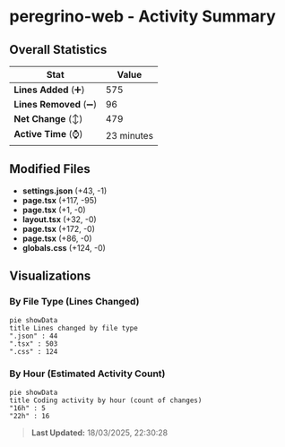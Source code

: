 # peregrino-web - Activity Summary 

## Overall Statistics

| Stat                   | Value                                                             |
| ---------------------- | ----------------------------------------------------------------- |
| **Lines Added** (➕)   | 575                                          |
| **Lines Removed** (➖) | 96                                        |
| **Net Change** (↕)    | 479                |
| **Active Time** (⌚)   | 23 minutes |


## Modified Files
- **settings.json** (+43, -1)
- **page.tsx** (+117, -95)
- **page.tsx** (+1, -0)
- **layout.tsx** (+32, -0)
- **page.tsx** (+172, -0)
- **page.tsx** (+86, -0)
- **globals.css** (+124, -0)

## Visualizations

### By File Type (Lines Changed)

```mermaid
pie showData
title Lines changed by file type
".json" : 44
".tsx" : 503
".css" : 124
```

### By Hour (Estimated Activity Count)

```mermaid
pie showData
title Coding activity by hour (count of changes)
"16h" : 5
"22h" : 16
```


> **Last Updated:** 18/03/2025, 22:30:28
